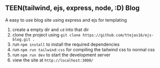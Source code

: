 ## TEEN(tailwind, ejs, express, node, :D) Blog

A easy to use blog site using express and ejs for templating

1. create a empty dir and `cd` into that dir
2. clone the project using `git clone https://github.com/ttejas16/ejs-blog.git .`
3. run `npm install` to install the required dependencies
4. run `npm run tailwind:css` for compiling the tailwind css to normal css 
5. run `npm run dev` to start the development server
6. view the site at `http://localhost:3000/`